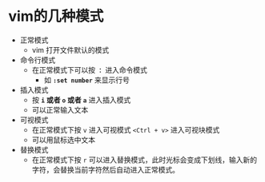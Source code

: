 # vim的几种模式

- 正常模式
  - vim 打开文件默认的模式
- 命令行模式
  - 在正常模式下可以按 **`：`** 进入命令模式
    - 如 **`:set number`** 来显示行号
- 插入模式
  - 按 **`i` 或者 `o` 或者 `a`** 进入插入模式
  - 可以正常输入文本
- 可视模式
  - 在正常模式下按 `v` 进入可视模式 `<Ctrl + v>` 进入可视块模式
  - 可以用鼠标选中文本
- 替换模式
  - 在正常模式下按 `r` 可以进入替换模式，此时光标会变成下划线，输入新的字符，会替换当前字符然后自动进入正常模式。
